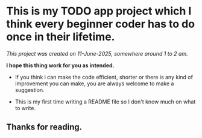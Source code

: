 # This is my TODO app project which I think every beginner coder has to do once in their lifetime.

*This project was created on 11-June-2025, somewhere around 1 to 2 am.*

**I hope this thing work for you as intended.**

- If you think i can make the code efficient, shorter or there is any kind of improvement you can make, you are always welcome to make a suggestion.

- This is my first time writing a README file so I don't know much on what to write.

## Thanks for reading.

